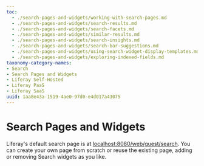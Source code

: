 ```yaml
---
toc:
  - ./search-pages-and-widgets/working-with-search-pages.md
  - ./search-pages-and-widgets/search-results.md
  - ./search-pages-and-widgets/search-facets.md
  - ./search-pages-and-widgets/similar-results.md
  - ./search-pages-and-widgets/search-insights.md
  - ./search-pages-and-widgets/search-bar-suggestions.md
  - ./search-pages-and-widgets/using-search-widget-display-templates.md
  - ./search-pages-and-widgets/exploring-indexed-fields.md
taxonomy-category-names:
- Search
- Search Pages and Widgets
- Liferay Self-Hosted
- Liferay PaaS
- Liferay SaaS
uuid: 1aa8e43a-1519-4ae0-97d0-e4d017a43075
---
```

# Search Pages and Widgets

Liferay's default search page is at <localhost:8080/web/guest/search>. You can create your own page from scratch or reuse the existing page, adding or removing Search widgets as you like.
